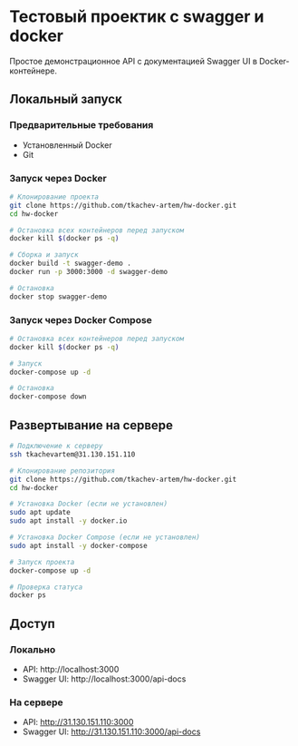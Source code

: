 # Тестовый проектик с swagger и docker 

Простое демонстрационное API с документацией Swagger UI в Docker-контейнере.

## Локальный запуск

### Предварительные требования

- Установленный Docker
- Git

### Запуск через Docker

```bash
# Клонирование проекта
git clone https://github.com/tkachev-artem/hw-docker.git
cd hw-docker

# Остановка всех контейнеров перед запуском
docker kill $(docker ps -q)

# Сборка и запуск
docker build -t swagger-demo .
docker run -p 3000:3000 -d swagger-demo

# Остановка
docker stop swagger-demo
```

### Запуск через Docker Compose

```bash
# Остановка всех контейнеров перед запуском
docker kill $(docker ps -q)

# Запуск
docker-compose up -d

# Остановка
docker-compose down

```

## Развертывание на сервере

```bash
# Подключение к серверу
ssh tkachevartem@31.130.151.110

# Клонирование репозитория
git clone https://github.com/tkachev-artem/hw-docker.git
cd hw-docker

# Установка Docker (если не установлен)
sudo apt update
sudo apt install -y docker.io

# Установка Docker Compose (если не установлен)
sudo apt install -y docker-compose

# Запуск проекта
docker-compose up -d

# Проверка статуса
docker ps
```

## Доступ

### Локально
- API: http://localhost:3000
- Swagger UI: http://localhost:3000/api-docs

### На сервере
- API: http://31.130.151.110:3000
- Swagger UI: http://31.130.151.110:3000/api-docs
